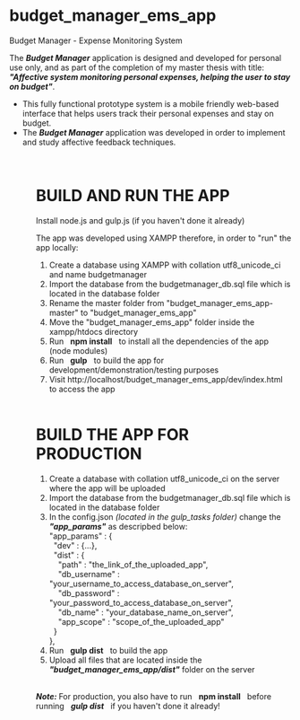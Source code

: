 # budget_manager_ems_app
Budget Manager - Expense Monitoring System

 The <i><b>Budget Manager</b></i> application is designed and developed for personal use only, and as part of the completion of my master thesis with title: <br>
 <i><b>  "Affective system monitoring personal expenses, helping the user to stay on budget"</b></i>.
<br>
<ul>
<li>This fully functional prototype system is a mobile friendly web-based interface that helps users track their personal expenses and stay on budget.</li>
<li>The  <i><b>Budget Manager</b></i> application was developed in order to implement and study affective feedback techniques.</li>
<ul>
<br>
<h1>BUILD AND RUN THE APP</h1>
<p>Install node.js and gulp.js (if you haven't done it already)</p>
<p>The app was developed using XAMPP therefore, in order to "run" the app locally:</p>
<ol>
<li>Create a database using XAMPP with collation utf8_unicode_ci and name budgetmanager</li>
<li>Import the database from the budgetmanager_db.sql file which is located in the database folder</li>
<li>Rename the master folder from  "budget_manager_ems_app-master" to  "budget_manager_ems_app"</li>
<li>Move the "budget_manager_ems_app" folder inside the xampp/htdocs directory</li>
<li>Run&nbsp;&nbsp;&nbsp;<b>npm install</b>&nbsp;&nbsp;&nbsp;to install all the dependencies of the app (node modules)</li>
<li>Run&nbsp;&nbsp;&nbsp;<b>gulp</b>&nbsp;&nbsp;&nbsp;to build the app for development/demonstration/testing purposes</li>
<li>Visit http://localhost/budget_manager_ems_app/dev/index.html to access the app</li>
</ol>
<br>
<h1>BUILD THE APP FOR PRODUCTION</h1>
<ol>
<li>Create a database with collation utf8_unicode_ci on the server where the app will be uploaded</li>
<li>Import the database from the budgetmanager_db.sql file which is located in the database folder</li>
<li>In the config.json <i>(located in the gulp_tasks folder)</i>
change the <i><b>"app_params"</b></i> as descripbed below:<br>
  "app_params" : {<br>
  &nbsp;&nbsp;"dev" : {...},<br>
  &nbsp;&nbsp;"dist" : {<br>
  &nbsp;&nbsp;&nbsp;&nbsp;"path" : "the_link_of_the_uploaded_app",<br>
  &nbsp;&nbsp;&nbsp;&nbsp;"db_username" : "your_username_to_access_database_on_server",<br>
  &nbsp;&nbsp;&nbsp;&nbsp;"db_password" : "your_password_to_access_database_on_server",<br>
  &nbsp;&nbsp;&nbsp;&nbsp;"db_name" : "your_database_name_on_server",<br>
  &nbsp;&nbsp;&nbsp;&nbsp;"app_scope" : "scope_of_the_uploaded_app"<br>
  &nbsp;&nbsp;}<br>
  },
</li>
<li>Run&nbsp;&nbsp;&nbsp;<b>gulp dist</b>&nbsp;&nbsp;&nbsp;to build the app</li>
<li>Upload all files that are located inside the <i><b>"budget_manager_ems_app/dist"</b></i> folder on the server</li>
</ol><br>
<p><i><b>Note: </b></i>For production, you also have to run&nbsp;&nbsp;&nbsp;<b>npm install</b>&nbsp;&nbsp;&nbsp;before running&nbsp;&nbsp;&nbsp;<i><b>gulp dist</b></i>&nbsp;&nbsp;&nbsp;if you haven't done it already!</p>
